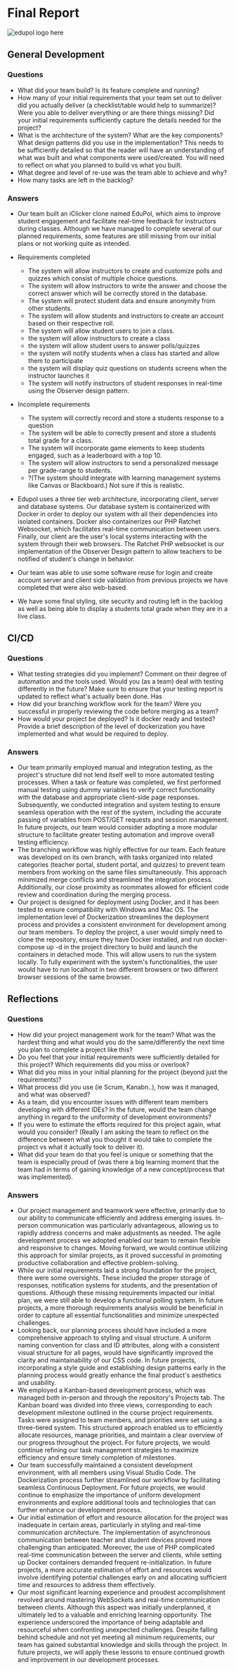 # Final Report

![edupol logo here](/img/eduPol_logo.PNG)

## General Development

### Questions

- What did your team build? Is its feature complete and running?
- How many of your initial requirements that your team set out to deliver did you actually deliver (a checklist/table would help to summarize)?  Were you able to deliver everything or are there things missing?  Did your initial requirements sufficiently capture the details needed for the project?
- What is the architecture of the system?  What are the key components?   What design patterns did you use in the implementation?  This needs to be sufficiently detailed so that the reader will have an understanding of what was built and what components were used/created.  You will need to reflect on what you planned to build vs what you built.
- What degree and level of re-use was the team able to achieve and why?
- How many tasks are left in the backlog?

### Answers

- Our team built an iClicker clone named EduPol, which aims to improve student engagement and facilitate real-time feedback for instructors during classes. Although we have managed to complete several of our planned requirements, some features are still missing from our initial plans or not working quite as intended.

- Requirements completed
  - The system will allow instructors to create and customize polls and quizzes which consist of multiple choice questions.
  - The system will allow instructors to write the answer and choose the correct answer which will be correctly stored in the database.
  - The system will protect student data and ensure anonymity from other students.
  - The system will allow students and instructors to create an account based on their respective roll.
  - The system will allow student users to join a class.
  - the system will allow instructors to create a class
  - the system will allow student users to answer polls/quizzes
  - the system will notify students when a class has started and allow them to participate
  - the system will display quiz questions on students screens when the instructor launches it
  - The system will notify instructors of student responses in real-time using the Observer design pattern.

- Incomplete requirements
  - The system will correctly record and store a students response to a question
  - The system will be able to correctly present and store a students total grade for a class.
  - The system will incorporate game elements to keep students engaged, such as a leaderboard with a top 10.
  - The system will allow instructors to send a personalized message per grade-range to students.
  - ?(The system should integrate with learning management systems like Canvas or Blackboard.) Not sure if this is realistic.

- Edupol uses a three tier web architecture, incorporating client, server and database systems. Our database system is containerized with Docker in order to deploy our system with all their dependencies into isolated containers. Docker also containerizes our PHP Ratchet Websocket, which facilitates real-time communication between users. Finally, our client are the user's local systems interacting with the system through their web browsers. The Ratchet PHP websocket is our implementation of the Observer Design pattern to allow teachers to be notified of student's change in behavior.

- Our team was able to use some software reuse for login and create account server and client side validation from previous projects we have completed that were also web-based.

- We have some final styling, site security and routing left in the backlog as well as being able to display a students total grade when they are in a live class.

## CI/CD

### Questions

- What testing strategies did you implement?  Comment on their degree of automation and the tools used.    Would you (as a team) deal with testing differently in the future?  Make sure to ensure that your testing report is updated to reflect what's actually been done.  Has
- How did your branching workflow work for the team?  Were you successful in properly reviewing the code before merging as a team?
- How would your project be deployed?  Is it docker ready and tested?  Provide a brief description of the level of dockerization you have implemented and what would be required to deploy.

### Answers

- Our team primarily employed manual and integration testing, as the project's structure did not lend itself well to more automated testing processes. When a task or feature was completed, we first performed manual testing using dummy variables to verify correct functionality with the database and appropriate client-side page responses. Subsequently, we conducted integration and system testing to ensure seamless operation with the rest of the system, including the accurate passing of variables from POST/GET requests and session management. In future projects, our team would consider adopting a more modular structure to facilitate greater testing automation and improve overall testing efficiency.
- The branching workflow was highly effective for our team. Each feature was developed on its own branch, with tasks organized into related categories (teacher portal, student portal, and quizzes) to prevent team members from working on the same files simultaneously. This approach minimized merge conflicts and streamlined the integration process. Additionally, our close proximity as roommates allowed for efficient code review and coordination during the merging process.
- Our project is designed for deployment using Docker, and it has been tested to ensure compatibility with Windows and Mac OS. The implementation level of Dockerization streamlines the deployment process and provides a consistent environment for development among our team members. To deploy the project, a user would simply need to clone the repository, ensure they have Docker installed, and run docker-compose up -d in the project directory to build and launch the containers in detached mode. This will allow users to run the system locally. To fully experiment with the system's functionalities, the user would have to run localhost in two different browsers or two different browser sessions of the same browser.

## Reflections

### Questions

- How did your project management work for the team?  What was the hardest thing and what would you do the same/differently the next time you plan to complete a project like this?
- Do you feel that your initial requirements were sufficiently detailed for this project?  Which requirements did you miss or overlook?
- What did you miss in your initial planning for the project (beyond just the requirements)?
- What process did you use (ie Scrum, Kanabn..), how was it managed, and what was observed? 
- As a team, did you encounter issues with different team members developing with different IDEs?  In the future, would the team change anything in regard to the uniformity of development environments?
- If you were to estimate the efforts required for this project again, what would you consider?  (Really I am asking the team to reflect on the difference between what you thought it would take to complete the project vs what it actually took to deliver it).   
- What did your team do that you feel is unique or something that the team is especially proud of (was there a big learning moment that the team had in terms of gaining knowledge of a new concept/process that was implemented).

### Answers

- Our project management and teamwork were effective, primarily due to our ability to communicate efficiently and address emerging issues. In-person communication was particularly advantageous, allowing us to rapidly address concerns and make adjustments as needed. The agile development process we adopted enabled our team to remain flexible and responsive to changes. Moving forward, we would continue utilizing this approach for similar projects, as it proved successful in promoting productive collaboration and effective problem-solving.
- While our initial requirements laid a strong foundation for the project, there were some oversights. These included the proper storage of responses, notification systems for students, and the presentation of questions. Although these missing requirements impacted our initial plan, we were still able to develop a functional polling system. In future projects, a more thorough requirements analysis would be beneficial in order to capture all essential functionalities and minimize unexpected challenges.
- Looking back, our planning process should have included a more comprehensive approach to styling and visual structure. A uniform naming convention for class and ID attributes, along with a consistent visual structure for all pages, would have significantly improved the clarity and maintainability of our CSS code. In future projects, incorporating a style guide and establishing design patterns early in the planning process would greatly enhance the final product's aesthetics and usability.
- We employed a Kanban-based development process, which was managed both in-person and through the repository's Projects tab. The Kanban board was divided into three views, corresponding to each development milestone outlined in the course project requirements. Tasks were assigned to team members, and priorities were set using a three-tiered system. This structured approach enabled us to efficiently allocate resources, manage priorities, and maintain a clear overview of our progress throughout the project. For future projects, we would continue refining our task management strategies to maximize efficiency and ensure timely completion of milestones.
- Our team successfully maintained a consistent development environment, with all members using Visual Studio Code. The Dockerization process further streamlined our workflow by facilitating seamless Continuous Deployment. For future projects, we would continue to emphasize the importance of uniform development environments and explore additional tools and technologies that can further enhance our development process.
- Our initial estimation of effort and resource allocation for the project was inadequate in certain areas, particularly in styling and real-time communication architecture. The implementation of asynchronous communication between teacher and student devices proved more challenging than anticipated. Moreover, the use of PHP complicated real-time communication between the server and clients, while setting up Docker containers demanded frequent re-initialization. In future projects, a more accurate estimation of effort and resources would involve identifying potential challenges early on and allocating sufficient time and resources to address them effectively.
- Our most significant learning experience and proudest accomplishment revolved around mastering WebSockets and real-time communication between clients. Although this aspect was initially underplanned, it ultimately led to a valuable and enriching learning opportunity. The experience underscored the importance of being adaptable and resourceful when confronting unexpected challenges. Despite falling behind schedule and not yet meeting all minimum requirements, our team has gained substantial knowledge and skills through the project. In future projects, we will apply these lessons to ensure continued growth and improvement in our development processes.

